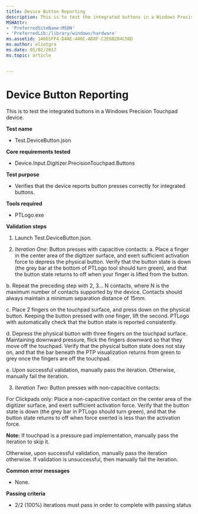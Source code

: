 ```yaml
---
title: Device Button Reporting
description: This is to test the integrated buttons in a Windows Precision Touchpad device.
MSHAttr:
- 'PreferredSiteName:MSDN'
- 'PreferredLib:/library/windows/hardware'
ms.assetid: 1A6D1FF4-D4AE-446C-AD8F-C2E60284C50D
ms.author: eliotgra
ms.date: 05/02/2017
ms.topic: article


---
```


# Device Button Reporting


This is to test the integrated buttons in a Windows Precision Touchpad device.

**Test name**

-   Test.DeviceButton.json

**Core requirements tested**

-   Device.Input.Digitizer.PrecisionTouchpad.Buttons

**Test purpose**

-   Verifies that the device reports button presses correctly for integrated buttons.

**Tools required**

-   PTLogo.exe

**Validation steps**

1. Launch Test.DeviceButton.json.

2. *Iteration One*: Button presses with capacitive contacts:
a. Place a finger in the center area of the digitizer surface, and exert sufficient activation force to depress the physical button. Verify that the button state is down (the grey bar at the bottom of PTLogo tool should turn green), and that the button state returns to off when your finger is lifted from the button.

b. Repeat the preceding step with 2, 3… N contacts, where N is the maximum number of contacts supported by the device. Contacts should always maintain a minimum separation distance of 15mm.

c. Place 2 fingers on the touchpad surface, and press down on the physical button. Keeping the button pressed with one finger, lift the second. PTLogo with automatically check that the button state is reported consistently.

d. Depress the physical button with three fingers on the touchpad surface. Maintaining downward pressure, flick the fingers downward so that they move off the touchpad. Verify that the physical button state does not stay on, and that the bar beneath the PTP visualization returns from green to grey once the fingers are off the touchpad.

e. Upon successful validation, manually pass the iteration. Otherwise, manually fail the iteration.

3. *Iteration Two*: Button presses with non-capacitive contacts:

For Clickpads only: Place a non-capacitive contact on the center area of the digitizer surface, and exert sufficient activation force. Verify that the button state is down (the grey bar in PTLogo should turn green), and that the button state returns to off when force exerted is less than the activation force.

**Note:** If touchpad is a pressure pad implementation, manually pass the iteration to skip it.

Otherwise, upon successful validation, manually pass the iteration otherwise. If validation is unsuccessful, then manually fail the iteration.

**Common error messages**

-   None.

**Passing criteria**

-   2/2 (100%) iterations must pass in order to complete with passing status

 

 






